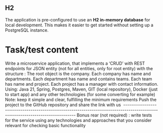 ## H2
The application is pre-configured to use an **H2 in-memory database** for local development. This makes it easier to get started without setting up a PostgreSQL instance.


# Task/test content
Write a microservice application, that implements a ‘CRUD’
with REST endpoints for JSON entity (not for all entities, only for root entity)
with the structure :
The root object is the company.
Each company has name and departments.
Each department has name and contains teams.
Each team has name and project.
Each project has a manager with contact information.
Using:
Java 21, Spring, Postgres, Maven, GIT (local repository), Docker (just to start app)
and any other technologies (for some converting for example)
Note: keep it simple and clear, fulfilling the minimum requirements
Push the project to the GitHub repository and share the link with us
 -----------------------------------------------------------------------------------------------------------------------------------
Bonus rear (not required) : write tests for the service using any technologies and approaches that you
consider relevant for checking basic functionality
